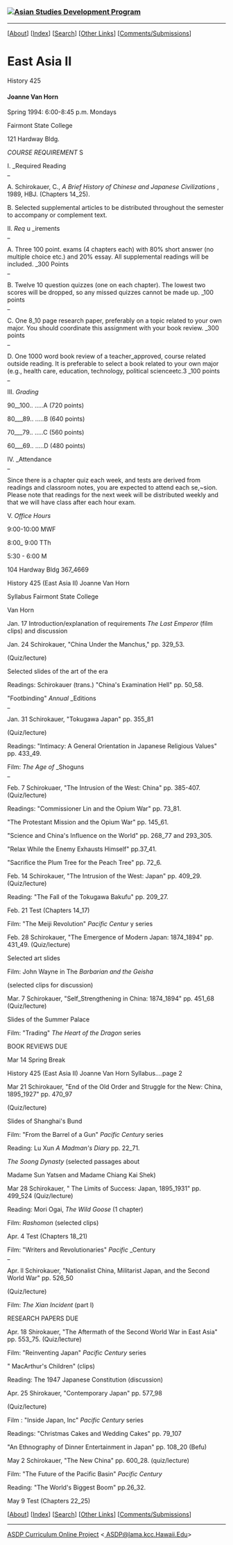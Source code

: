 ### [![Asian Studies Development Program](/Images/lions.jpeg)](/asdp/)

* * *

[[About](/external/asdp/about.html)] [[Index](/external/asdp/index.html)]
[[Search](/external/asdp/search.html)] [[Other
Links](/external/asdp/links.html)]
[[Comments/Submissions](/external/asdp/warning.html)]

# East Asia II

History 425

#### Joanne Van Horn

Spring 1994: 6:00-8:45 p.m. Mondays

Fairmont State College

121 Hardway Bldg.  

_COURSE REQUIREMENT_ S  

I. _Required Reading  
_

A. Schirokauer, C., _A_ _Brief_ _History_ _of_ _Chinese_ _and Japanese_
_Civilizations_ , 1989, HBJ. (Chapters 14_25).

B. Selected supplemental articles to be distributed throughout the semester to
accompany or complement text.  

II. _Req_ u _irements  
_

A. Three 100 point. exams (4 chapters each) with 80% short answer (no multiple
choice etc.) and 20% essay. All supplemental readings will be included. _300
Points  
_

B. Twelve 10 question quizzes (one on each chapter). The lowest two scores
will be dropped, so any missed quizzes cannot be made up. _100 points  
_

C. One 8_10 page research paper, preferably on a topic related to your own
major. You should coordinate this assignment with your book review. _300
points  
_

D. One 1000 word book review of a teacher_approved, course related outside
reading. It is preferable to select a book related to your own major (e.g.,
health care, education, technology, political scienceetc.3 _100 points  
_

III. _Grading_

90__100.. .....A (720 points)

80___89.. .....B (640 points)

70___79.. .....C (560 points)

60___69.. .....D (480 points)  

IV. _Attendance  
_

Since there is a chapter quiz each week, and tests are derived from readings
and classroom notes, you are expected to attend each se,~sion. Please note
that readings for the next week will be distributed weekly and that we will
have class after each hour exam.  

V. _Office Hours_

9:00-10:00 MWF

8:00_ 9:00 TTh

5:30 - 6:00 M  

104 Hardway Bldg 367_4669

History 425 (East Asia II) Joanne Van Horn

Syllabus Fairmont State College

Van Horn  

Jan. 17 Introduction/explanation of requirements _The_ _Last_ _Emperor_ (film
clips) and discussion  

Jan. 24 Schirokauer, "China Under the Manchus," pp. 329_53.

(Quiz/lecture)

Selected slides of the art of the era

Readings: Schirokauer (trans.) "China's Examination Hell" pp. 50_58.

"Footbinding" _Annual_ _Editions  
_

Jan. 31 Schirokauer, "Tokugawa Japan" pp. 355_81

(Quiz/lecture)

Readings: "Intimacy: A General Orientation in Japanese Religious Values" pp.
433_49.

Film: _The_ _Age_ _of_ _Shoguns  
_

Feb. 7 Schirokuaer, "The Intrusion of the West: China" pp. 385-407.
(Quiz/lecture)

Readings: "Commissioner Lin and the Opium War" pp. 73_81.

"The Protestant Mission and the Opium War" pp. 145_61.

"Science and China's Influence on the World" pp. 268_77 and 293_305.

"Relax While the Enemy Exhausts Himself" pp.37_41.

"Sacrifice the Plum Tree for the Peach Tree" pp. 72_6.  

Feb. 14 Schirokauer, "The Intrusion of the West: Japan" pp. 409_29.
(Quiz/lecture)

Reading: "The Fall of the Tokugawa Bakufu" pp. 209_27.  

Feb. 21 Test (Chapters 14_17)

Film: "The Meiji Revolution" _Pacific_ _Centur_ y series  

Feb. 28 Schirokauer, "The Emergence of Modern Japan: 1874_1894" pp. 431_49.
(Quiz/lecture)

Selected art slides

Film: John Wayne in The _Barbarian_ _and_ _the_ _Geisha_

(selected clips for discussion)  

Mar. 7 Schirokauer, "Self_Strengthening in China: 1874_1894" pp. 451_68
(Quiz/lecture)

Slides of the Summer Palace

Film: "Trading" _The_ _Heart_ _of_ _the_ _Dragon_ series

BOOK REVIEWS DUE  

Mar 14 Spring Break

History 425 (East Asia II) Joanne Van Horn Syllabus....page 2  

Mar 21 Schirokauer, "End of the Old Order and Struggle for the New: China,
1895_1927" pp. 470_97

(Quiz/lecture)

Slides of Shanghai's Bund

Film: "From the Barrel of a Gun" _Pacific_ _Century_ series

Reading: Lu Xun _A_ _Madman's_ _Diary_ pp. 22_71.

_The_ _Soong_ _Dynasty_ (selected passages about

Madame Sun Yatsen and Madame Chiang Kai Shek)  

Mar 28 Schirokauer, " The Limits of Success: Japan, 1895_1931" pp. 499_524
(Quiz/lecture)

Reading: Mori Ogai, _The_ _Wild_ _Goose_ (1 chapter)

Film: _Rashomon_ (selected clips)  

Apr. 4 Test (Chapters 18_21)

Film: "Writers and Revolutionaries" _Pacific_ _Century  
_

Apr. ll Schirokauer, "Nationalist China, Militarist Japan, and the Second
World War" pp. 526_50

(Quiz/lecture)

Film: _The_ _Xian_ _Incident_ (part I)

RESEARCH PAPERS DUE  

Apr. 18 Shirokauer, "The Aftermath of the Second World War in East Asia" pp.
553_75. (Quiz/lecture)

Film: "Reinventing Japan" _Pacific_ _Century_ series

" MacArthur's Children" (clips)

Reading: The 1947 Japanese Constitution (discussion)  

Apr. 25 Shirokauer, "Contemporary Japan" pp. 577_98

(Quiz/lecture)

Film : "Inside Japan, Inc" _Pacific_ _Century_ series

Readings: "Christmas Cakes and Wedding Cakes" pp. 79_107

"An Ethnography of Dinner Entertainment in Japan" pp. 108_20 (Befu)  

May 2 Schirokauer, "The New China" pp. 600_28. (quiz/lecture)

Film: "The Future of the Pacific Basin" _Pacific_ _Century_

Reading: "The World's Biggest Boom" pp.26_32.  

May 9 Test (Chapters 22_25)  

[[About](/external/asdp/about.html)] [[Index](/external/asdp/index.html)]
[[Search](/external/asdp/search.html)] [[Other
Links](/external/asdp/links.html)]
[[Comments/Submissions](/external/asdp/warning.html)]

* * *

[ASDP Curriculum Online Project](/external/asdp/) <[
ASDP@lama.kcc.Hawaii.Edu](mailto:asdp@lama.kcc.hawaii.edu)>

